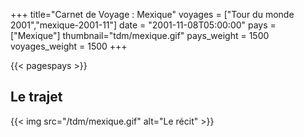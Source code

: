 +++
title="Carnet de Voyage : Mexique"
voyages = ["Tour du monde 2001","mexique-2001-11"]
date = "2001-11-08T05:00:00"
pays = ["Mexique"]
thumbnail="tdm/mexique.gif"
pays_weight = 1500
voyages_weight = 1500
+++

{{< pagespays >}}
## Le trajet
{{< img src="/tdm/mexique.gif" alt="Le récit" >}}